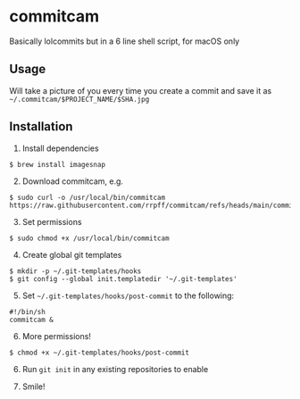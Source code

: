 # commitcam

Basically lolcommits but in a 6 line shell script, for macOS only

## Usage

Will take a picture of you every time you create a commit and save it as `~/.commitcam/$PROJECT_NAME/$SHA.jpg`

## Installation

1. Install dependencies

```
$ brew install imagesnap
```

2. Download commitcam, e.g.

```
$ sudo curl -o /usr/local/bin/commitcam https://raw.githubusercontent.com/rrpff/commitcam/refs/heads/main/commitcam
```

3. Set permissions

```
$ sudo chmod +x /usr/local/bin/commitcam
```

4. Create global git templates

```
$ mkdir -p ~/.git-templates/hooks
$ git config --global init.templatedir '~/.git-templates'
```

5. Set `~/.git-templates/hooks/post-commit` to the following:

```
#!/bin/sh
commitcam &
```

6. More permissions!

```
$ chmod +x ~/.git-templates/hooks/post-commit
```

6. Run `git init` in any existing repositories to enable

7. Smile!
